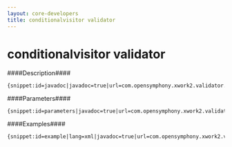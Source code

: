 ```yaml
---
layout: core-developers
title: conditionalvisitor validator
---
```


# conditionalvisitor validator

####Description####



~~~~~~~
{snippet:id=javadoc|javadoc=true|url=com.opensymphony.xwork2.validator.validators.ConditionalVisitorFieldValidator}
~~~~~~~

####Parameters####



~~~~~~~
{snippet:id=parameters|javadoc=true|url=com.opensymphony.xwork2.validator.validators.ConditionalVisitorFieldValidator}
~~~~~~~

####Examples####



~~~~~~~
{snippet:id=example|lang=xml|javadoc=true|url=com.opensymphony.xwork2.validator.validators.ConditionalVisitorFieldValidator}
~~~~~~~
